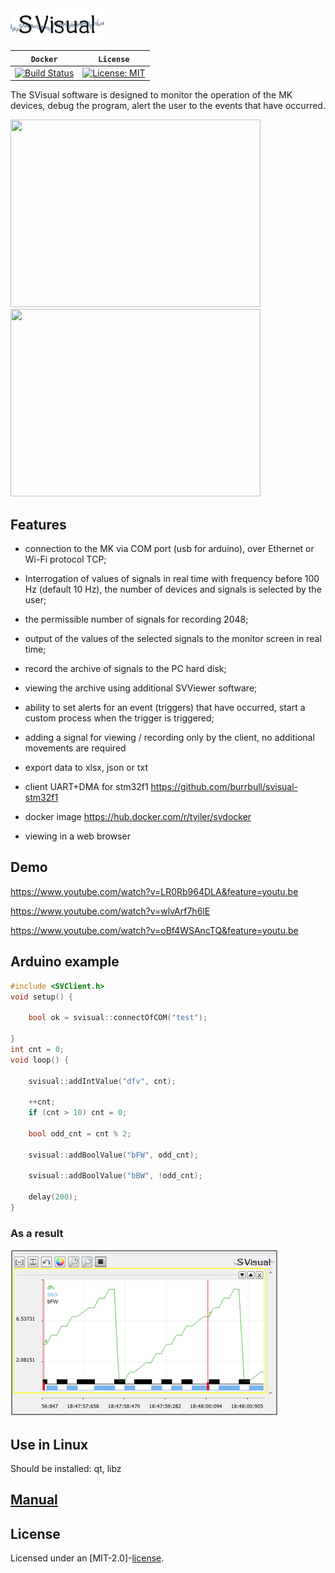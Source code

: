<div align="left">
  <a><img src="docs/SVLabel.png" width = 150 height = 50 ></a><br>
</div>

| **`Docker`** | **`License`** |
|------------------|------------------|
|[![Build Status](https://travis-ci.com/Tyill/SVisual.svg?branch=master)](https://travis-ci.com/Tyill/SVisual)|[![License: MIT](https://img.shields.io/badge/License-MIT-yellow.svg)](https://opensource.org/licenses/MIT)|

The SVisual software is designed to monitor the operation of the MK devices, debug the program, alert the user to the events that have occurred.

<p float="left">
<img src="https://github.com/Tyill/SVisual/blob/master/docs/sv-video.gif" width="400" height="300"/>
 &emsp;
<img src="https://github.com/Tyill/SVisual/blob/master/docs/sv-web.gif" width="400" height="300"/>
</p>

## Features

* connection to the MK via COM port (usb for arduino), over Ethernet or Wi-Fi protocol TCP;

* Interrogation of values of signals in real time with frequency before 100 Hz (default 10 Hz), the number of devices and signals is selected by the user;

* the permissible number of signals for recording 2048;

* output of the values of the selected signals to the monitor screen in real time;

* record the archive of signals to the PC hard disk;

* viewing the archive using additional SVViewer software;

* ability to set alerts for an event (triggers) that have occurred, start a custom process when the trigger is triggered;

* adding a signal for viewing / recording only by the client, no additional movements are required

* export data to xlsx, json or txt

* client UART+DMA for stm32f1 https://github.com/burrbull/svisual-stm32f1

* docker image https://hub.docker.com/r/tyiler/svdocker

* viewing in a web browser

## Demo

https://www.youtube.com/watch?v=LR0Rb964DLA&feature=youtu.be

https://www.youtube.com/watch?v=wlvArf7h6lE

https://www.youtube.com/watch?v=oBf4WSAncTQ&feature=youtu.be

## Arduino example

```cpp
#include <SVClient.h>
void setup() {

	bool ok = svisual::connectOfCOM("test");

}
int cnt = 0;
void loop() {

	svisual::addIntValue("dfv", cnt);

	++cnt;
	if (cnt > 10) cnt = 0;

	bool odd_cnt = cnt % 2;

    svisual::addBoolValue("bFW", odd_cnt);

    svisual::addBoolValue("bBW", !odd_cnt);

	delay(200);
}
```
### As a result
<div align="left">
  <a><img src="docs/example.png"></a><br>
</div>

## Use in Linux
Should be installed: qt, libz 

## [Manual](https://github.com/Tyill/SVisual/tree/master/man) 

## License
Licensed under an [MIT-2.0]-[license](LICENSE).





